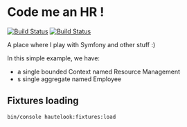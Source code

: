 Code me an HR ! 
===============
[![Build Status](https://scrutinizer-ci.com/g/aRn0D/labs/badges/build.png?b=master)](https://scrutinizer-ci.com/g/aRn0D/labs/build-status/master)
[![Build Status](https://travis-ci.org/aRn0D/labs.svg?branch=master)](https://travis-ci.org/aRn0D/labs)

A place where I play with Symfony and other stuff :)


In this simple example, we have:
* a single bounded Context named Resource Management
* s single aggregate named Employee



Fixtures loading 
----------------

```
bin/console hautelook:fixtures:load
```